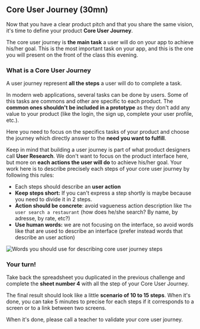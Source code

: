 ## Core User Journey (30mn)

Now that you have a clear product pitch and that you share the same vision, it's time to define your product **Core User Journey**.

The core user journey is **the main task** a user will do on your app to achieve his/her goal. This is the most important task on your app, and this is the one you will present on the front of the class this evening.


### What is a Core User Journey

A user journey represent **all the steps** a user will do to complete a task.

In modern web applications, several tasks can be done by users. Some of this tasks are commons and other are specific to each product. The **common ones shouldn't be included in a prototype** as they don't add any value to your product (like the login, the sign up, complete your user profile, etc.).

Here you need to focus on the specifics tasks of your product and choose the journey which directly answer to the **need you want to fulfill**.

Keep in mind that building a user journey is part of what product designers call **User Research**. We don't want to focus on the product interface here, but more on **each actions the user will do** to achieve his/her goal. Your work here is to describe precisely each steps of your core user journey by following this rules:

- Each steps should describe an **user action**
- **Keep steps short:** If you can't express a step shortly is maybe because you need to divide it in 2 steps.
- **Action should be concrete**: avoid vagueness action description like `The user search a restaurant` (how does he/she search? By name, by adresse, by rate, etc?)
- **Use human words:** we are not focusing on the interface, so avoid words like that are used to describe an interface (prefer instead words that describe an user action)

![Words you should use for describing core user journey steps](https://raw.githubusercontent.com/lewagon/fullstack-images/master/frontend/pds_core_user_journey.png)

### Your turn!

Take back the spreadsheet you duplicated in the previous challenge and complete the **sheet number 4** with all the step of your Core User Journey.

The final result should look like a little **scenario of 10 to 15 steps**. When it's done, you can take 5 minutes to precise for each steps if it corresponds to a screen or to a link between two screens.

When it's done, please call a teacher to validate your core user journey.
